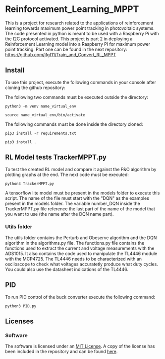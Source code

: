 # Reinforcement_Learning_MPPT
This is a project for research related to the applications of reinforcement learning towards maximum power point tracking in photovoltaic systems. The code presented in python is meant to be used with a Raspberry Pi with the I2C protocol activated. This project is part 2 in deploying a Reinforcement Learning model into a Raspberry PI for maximum power point tracking. Part one can be found in the next repository:
https://github.com/jfgf11/Train_and_Convert_RL_MPPT

## Install

To use this project, execute the following commands in your console after cloning the github repository:

The following two commands must be executed outside the directory:
```
python3 -m venv name_virtual_env
```
```
source name_virtual_env/bin/activate
```
The following commands must be done inside the directory cloned:
```
pip3 install -r requirements.txt
```
```
pip3 install .
```

## RL Model tests TrackerMPPT.py

To test the created RL model and compare it against the P&O algorithm by plotting graphs at the end. The next code must be executed:
```
python3 TrackerMPPT.py
```
A tensorflow lite model must be present in the models folder to execute this script. The name of the file must start with the "DQN" as the examples present in the models folder. The variable number_DQN inside the TrackerMPPT.py file reference the last part of the name of the model that you want to use (the name after the DQN name part).

### Utils folder
The utils folder contains the Perturb and Obeserve algorithm and the DQN algorithm in the algorithms.py file. The functions.py file contains the functions used to extract the current and voltage measurements with the ADS1015. It also contains the code used to manipulate the TL4446 module with the MCP4725. The TL4446 needs to be characterized with an osciloscope to check what voltages accuratetly produce what duty cycles. You could also use the datasheet indications of the TL4446.


## PID

To run PID control of the buck converter execute the following command:

```
python3 PID.py
```


## Licenses

### Software
The software is licensed under an [MIT License](https://opensource.org/licenses/MIT). A copy of the license has been included in the repository and can be found [here](https://github.com/SmartSystems-UniAndes/PV_MPPT_Control_Based_on_Reinforcement_Learning/blob/main/LICENSE-MIT.txt).


